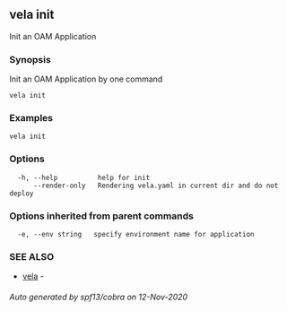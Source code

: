 ## vela init

Init an OAM Application

### Synopsis

Init an OAM Application by one command

```
vela init
```

### Examples

```
vela init
```

### Options

```
  -h, --help          help for init
      --render-only   Rendering vela.yaml in current dir and do not deploy
```

### Options inherited from parent commands

```
  -e, --env string   specify environment name for application
```

### SEE ALSO

* [vela](vela.md)	 - 

###### Auto generated by spf13/cobra on 12-Nov-2020
